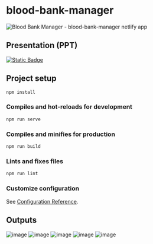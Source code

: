 
# blood-bank-manager
![Blood Bank Manager - blood-bank-manager netlify app](https://github.com/akshayxemo/Blood-Bank-Manager-Web/assets/83893825/a0cc0ab3-028d-4af0-b03c-842c029f1a53)


## Presentation (PPT)
[![Static Badge](https://img.shields.io/badge/PPT_link-Click_here-green)](https://docs.google.com/presentation/d/1CUNL_Qlk47M_wEHVmHhRnfHer6NV6qMm/edit?usp=sharing&ouid=103025631364064808415&rtpof=true&sd=true)

## Project setup
```
npm install
```

### Compiles and hot-reloads for development
```
npm run serve
```

### Compiles and minifies for production
```
npm run build
```

### Lints and fixes files
```
npm run lint
```

### Customize configuration
See [Configuration Reference](https://cli.vuejs.org/config/).

## Outputs
![image](https://github.com/akshayxemo/Blood-Bank-Manager-Web/assets/83893825/f3e59e2a-119c-4d1d-ba7b-846e6b154389)
![image](https://github.com/akshayxemo/Blood-Bank-Manager-Web/assets/83893825/150464d0-65ba-4179-95dc-26f6320b4b5f)
![image](https://github.com/akshayxemo/Blood-Bank-Manager-Web/assets/83893825/b6d0dc65-feef-470d-a4ac-54571996072b)
![image](https://github.com/akshayxemo/Blood-Bank-Manager-Web/assets/83893825/4c11eceb-f3d6-4d34-92b8-9da2801eb317)
![image](https://github.com/akshayxemo/Blood-Bank-Manager-Web/assets/83893825/8681c303-0974-4c00-88e8-0f806767d663)





